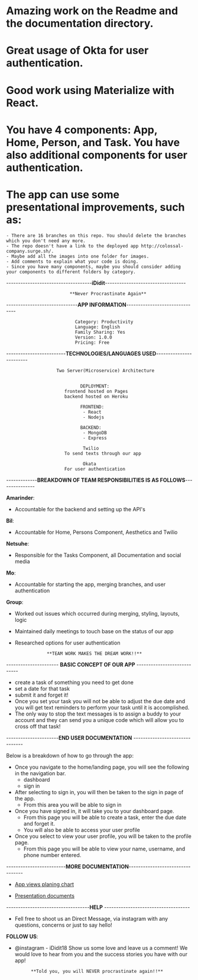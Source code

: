 # Amazing work on the Readme and the documentation directory.
# Great usage of Okta for user authentication.
# Good work using Materialize with React.
# You have 4 components: App, Home, Person, and Task. You have also additional components for user authentication.
# The app can use some presentational improvements, such as:
    - There are 16 branches on this repo. You should delete the branches which you don't need any more.
    - The repo doesn't have a link to the deployed app http://colossal-company.surge.sh/.
    - Maybe add all the images into one folder for images.
    - Add comments to explain what your code is doing.
    - Since you have many components, maybe you should consider adding your components to different folders by category.



------------------------------------**iDidit**----------------------------------

                            **Never Procrastinate Again**


------------------------------**APP INFORMATION**-------------------------------

                              Category: Productivity
                              Language: English
                              Family Sharing: Yes
                              Version: 1.0.0
                              Pricing: Free

-------------------------**TECHNOLOGIES/LANGUAGES USED**------------------------

                       Two Server(Microservice) Architecture


                                DEPLOYMENT:
                          frontend hosted on Pages
                          backend hosted on Heroku

                                FRONTEND:
                                 - React
                                 - Nodejs

                                BACKEND:
                                 - MongoDB
                                 - Express

                                 Twilio
                          To send texts through our app

                                 Okata
                          For user authentication

-------------**BREAKDOWN OF TEAM RESPONSIBILITIES IS AS FOLLOWS**---------------

**Amarinder**:
  - Accountable for the backend and setting up the API's

**Bil**:
  - Accountable for Home, Persons Component, Aesthetics and Twilio

**Netsuhe**:
  - Responsible for the Tasks Component, all Documentation and social media

**Mo**:
  - Accountable for starting the app, merging branches, and user authentication

**Group**:
  - Worked out issues which occurred during merging, styling, layouts, logic
  - Maintained daily meetings to touch base on the status of our app
  - Researched options for user authentication


                    **TEAM WORK MAKES THE DREAM WORK!!**


---------------------- **BASIC CONCEPT OF OUR APP** ----------------------------

  - create a task of something you need to get done
  - set a date for that task
  - submit it and forget it!
  - Once you set your task you will not be able to adjust the due date and you will get text reminders to perform your task until it is accomplished.
  - The only way to stop the text messages is to assign a buddy to your account and they can send you a unique code which will allow you to cross off that task!



----------------------**END USER DOCUMENTATION** -------------------------------

  Below is a breakdown of how to go through the app:
  - Once you navigate to the home/landing page, you will see the following in the navigation bar.
    - dashboard
    - sign in
  - After selecting to sign in, you will then be taken to the sign in page of the app.
    - From this area you will be able to sign in
  - Once you have signed in, it will take you to your dashboard page.
    - From this page you will be able to create a task, enter the due date and forget it.
    - You will also be able to access your user profile
  - Once you select to view your user profile, you will be taken to the profile page.
      - From this page you will be able to view your name, username, and phone number    entered.

-------------------------**MORE DOCUMENTATION**---------------------------------

  - [App views planing chart](https://github.com/Gripholder/project3-frontend/blob/master/Documentation/iDiditviews.png)

  - [Presentation documents](https://github.com/Gripholder/project3-frontend/blob/master/Documentation/presentation.png)


-----------------------------------**HELP** ------------------------------------
- Fell free to shoot us an Direct Message, via instagram with any questions, concerns or just to say hello!


**FOLLOW US**:
  - @instagram - iDidit18
    Show us some love and leave us a comment! We would love to hear from you and the success stories you have with our app!

              **Told you, you will NEVER procrastinate again!!**
